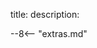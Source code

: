 title: 
description:




















<script type="text/javascript">
// read instructions for related links in ../snippets/extras.md
var relatedLinks = [];
</script>

--8<-- "extras.md"






